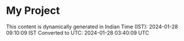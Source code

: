 # My Project

This content is dynamically generated in Indian Time (IST): 2024-01-28 09:10:09 IST
Converted to UTC: 2024-01-28 03:40:09 UTC
